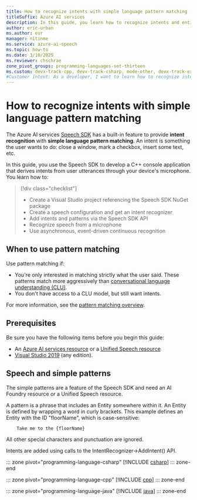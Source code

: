 ```yaml
---
title: How to recognize intents with simple language pattern matching
titleSuffix: Azure AI services
description: In this guide, you learn how to recognize intents and entities from simple patterns.
author: eric-urban
ms.author: eur
manager: nitinme
ms.service: azure-ai-speech
ms.topic: how-to
ms.date: 3/10/2025
ms.reviewer: chschrae
zone_pivot_groups: programming-languages-set-thirteen
ms.custom: devx-track-cpp, devx-track-csharp, mode-other, devx-track-extended-java, linux-related-content
#Customer intent: As a developer, I want to learn how to recognize intents and entities from simple patterns so that I can understand what the user wants to do.
---
```


# How to recognize intents with simple language pattern matching

The Azure AI services [Speech SDK](speech-sdk.md) has a built-in feature to provide **intent recognition** with **simple language pattern matching**. An intent is something the user wants to do: close a window, mark a checkbox, insert some text, etc.

In this guide, you use the Speech SDK to develop a C++ console application that derives intents from user utterances through your device's microphone. You learn how to:

> [!div class="checklist"]
>
> - Create a Visual Studio project referencing the Speech SDK NuGet package
> - Create a speech configuration and get an intent recognizer
> - Add intents and patterns via the Speech SDK API
> - Recognize speech from a microphone
> - Use asynchronous, event-driven continuous recognition

## When to use pattern matching

Use pattern matching if: 
* You're only interested in matching strictly what the user said. These patterns match more aggressively than [conversational language understanding (CLU)](../language-service/conversational-language-understanding/overview.md).
* You don't have access to a CLU model, but still want intents. 

For more information, see the [pattern matching overview](./pattern-matching-overview.md).

## Prerequisites

Be sure you have the following items before you begin this guide:

- An [Azure AI services resource](https://portal.azure.com/#create/Microsoft.CognitiveServicesAIServices) or a [Unified Speech resource](https://portal.azure.com/#create/Microsoft.CognitiveServicesAIServices)
- [Visual Studio 2019](https://visualstudio.microsoft.com/downloads/) (any edition).

## Speech and simple patterns

The simple patterns are a feature of the Speech SDK and need an AI Foundry resource or a Unified Speech resource.

A pattern is a phrase that includes an Entity somewhere within it. An Entity is defined by wrapping a word in curly brackets. This example defines an Entity with the ID "floorName", which is case-sensitive:

```
    Take me to the {floorName}
```

All other special characters and punctuation are ignored.

Intents are added using calls to the IntentRecognizer->AddIntent() API.

::: zone pivot="programming-language-csharp"
[!INCLUDE [csharp](includes/how-to/intent-recognition/csharp/simple-pattern-matching.md)]
::: zone-end

::: zone pivot="programming-language-cpp"
[!INCLUDE [cpp](includes/how-to/intent-recognition/cpp/simple-pattern-matching.md)]
::: zone-end

::: zone pivot="programming-language-java"
[!INCLUDE [java](includes/how-to/intent-recognition/java/simple-pattern-matching.md)]
::: zone-end
